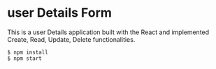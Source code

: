 # user Details Form

This is a user Details application built with the React and implemented  Create, Read, Update, Delete functionalities.

```
$ npm install
$ npm start
```
